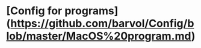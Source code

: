 [Config for programs] (https://github.com/barvol/Config/blob/master/MacOS%20program.md)
======================================================
